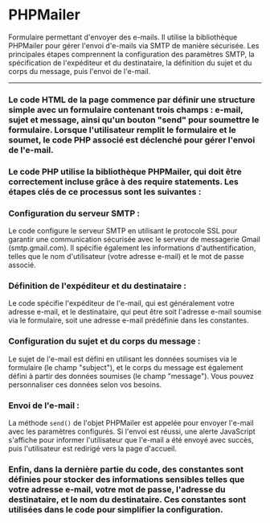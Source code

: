 # PHPMailer

Formulaire permettant d'envoyer des e-mails. Il utilise la bibliothèque PHPMailer pour gérer l'envoi d'e-mails via SMTP de manière sécurisée. 
Les principales étapes comprennent la configuration des paramètres SMTP, la spécification de l'expéditeur et du destinataire, la définition du sujet et du corps du message, puis l'envoi de l'e-mail. 

---
### Le code HTML de la page commence par définir une structure simple avec un formulaire contenant trois champs : e-mail, sujet et message, ainsi qu'un bouton "send" pour soumettre le formulaire. Lorsque l'utilisateur remplit le formulaire et le soumet, le code PHP associé est déclenché pour gérer l'envoi de l'e-mail.

### Le code PHP utilise la bibliothèque PHPMailer, qui doit être correctement incluse grâce à des require statements. Les étapes clés de ce processus sont les suivantes :

### Configuration du serveur SMTP : 
Le code configure le serveur SMTP en utilisant le protocole SSL pour garantir une communication sécurisée avec le serveur de messagerie Gmail (smtp.gmail.com). Il spécifie également les informations d'authentification, telles que le nom d'utilisateur (votre adresse e-mail) et le mot de passe associé.

### Définition de l'expéditeur et du destinataire : 
Le code spécifie l'expéditeur de l'e-mail, qui est généralement votre adresse e-mail, et le destinataire, qui peut être soit l'adresse e-mail soumise via le formulaire, soit une adresse e-mail prédéfinie dans les constantes.

### Configuration du sujet et du corps du message : 
Le sujet de l'e-mail est défini en utilisant les données soumises via le formulaire (le champ "subject"), et le corps du message est également défini à partir des données soumises (le champ "message"). Vous pouvez personnaliser ces données selon vos besoins.

### Envoi de l'e-mail : 
La méthode `send()` de l'objet PHPMailer est appelée pour envoyer l'e-mail avec les paramètres configurés. Si l'envoi est réussi, une alerte JavaScript s'affiche pour informer l'utilisateur que l'e-mail a été envoyé avec succès, puis l'utilisateur est redirigé vers la page d'accueil.

### Enfin, dans la dernière partie du code, des constantes sont définies pour stocker des informations sensibles telles que votre adresse e-mail, votre mot de passe, l'adresse du destinataire, et le nom du destinataire. Ces constantes sont utilisées dans le code pour simplifier la configuration.
